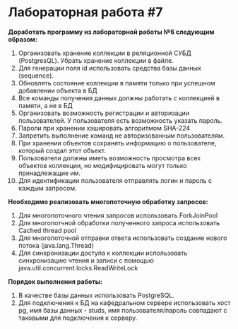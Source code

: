 # Лабораторная работа #7
**Доработать программу из лабораторной работы №6 следующим образом:**
1. Организовать хранение коллекции в реляционной СУБД (PostgresQL). Убрать хранение коллекции в файле.
2. Для генерации поля id использовать средства базы данных (sequence).
3. Обновлять состояние коллекции в памяти только при успешном добавлении объекта в БД
4. Все команды получения данных должны работать с коллекцией в памяти, а не в БД
5. Организовать возможность регистрации и авторизации пользователей. У пользователя есть возможность указать пароль.
6. Пароли при хранении хэшировать алгоритмом SHA-224
7. Запретить выполнение команд не авторизованным пользователям.
8. При хранении объектов сохранять информацию о пользователе, который создал этот объект.
9. Пользователи должны иметь возможность просмотра всех объектов коллекции, но модифицировать могут только принадлежащие им.
11. Для идентификации пользователя отправлять логин и пароль с каждым запросом.


**Необходимо реализовать многопоточную обработку запросов:**
1. Для многопоточного чтения запросов использовать ForkJoinPool
2. Для многопотчной обработки полученного запроса использовать Cached thread pool
3. Для многопоточной отправки ответа использовать создание нового потока (java.lang.Thread)
4. Для синхронизации доступа к коллекции использовать синхронизацию чтения и записи с помощью java.util.concurrent.locks.ReadWriteLock


**Порядок выполнения работы:**
1. В качестве базы данных использовать PostgreSQL.
2. Для подключения к БД на кафедральном сервере использовать хост pg, имя базы данных - studs, имя пользователя/пароль совпадают с таковыми для подключения к серверу.
